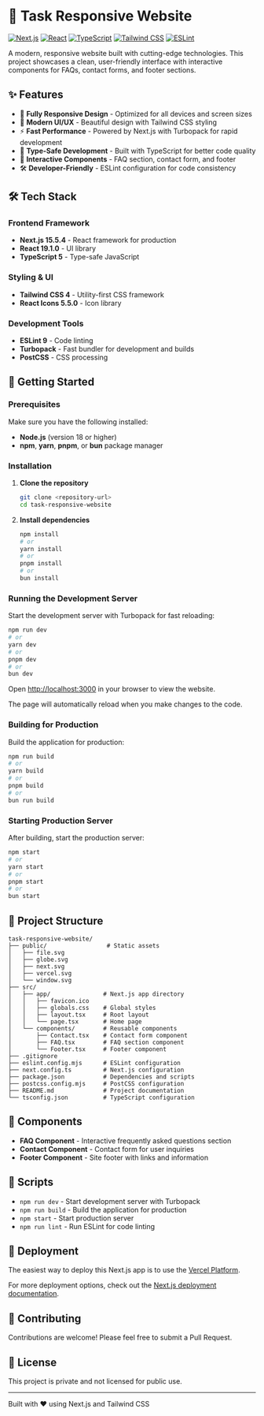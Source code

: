 # 🚀 Task Responsive Website

[![Next.js](https://img.shields.io/badge/Next.js-15.5.4-black?style=for-the-badge&logo=next.js)](https://nextjs.org/)
[![React](https://img.shields.io/badge/React-19.1.0-blue?style=for-the-badge&logo=react)](https://reactjs.org/)
[![TypeScript](https://img.shields.io/badge/TypeScript-5-blue?style=for-the-badge&logo=typescript)](https://www.typescriptlang.org/)
[![Tailwind CSS](https://img.shields.io/badge/Tailwind_CSS-4-38B2AC?style=for-the-badge&logo=tailwind-css)](https://tailwindcss.com/)
[![ESLint](https://img.shields.io/badge/ESLint-9-4B32C3?style=for-the-badge&logo=eslint)](https://eslint.org/)

A modern, responsive website built with cutting-edge technologies. This project showcases a clean, user-friendly interface with interactive components for FAQs, contact forms, and footer sections.

## ✨ Features

- 📱 **Fully Responsive Design** - Optimized for all devices and screen sizes
- 🎨 **Modern UI/UX** - Beautiful design with Tailwind CSS styling
- ⚡ **Fast Performance** - Powered by Next.js with Turbopack for rapid development
- 🔧 **Type-Safe Development** - Built with TypeScript for better code quality
- 🎯 **Interactive Components** - FAQ section, contact form, and footer
- 🛠️ **Developer-Friendly** - ESLint configuration for code consistency

## 🛠️ Tech Stack

### Frontend Framework
- **Next.js 15.5.4** - React framework for production
- **React 19.1.0** - UI library
- **TypeScript 5** - Type-safe JavaScript

### Styling & UI
- **Tailwind CSS 4** - Utility-first CSS framework
- **React Icons 5.5.0** - Icon library

### Development Tools
- **ESLint 9** - Code linting
- **Turbopack** - Fast bundler for development and builds
- **PostCSS** - CSS processing

## 🚀 Getting Started

### Prerequisites

Make sure you have the following installed:
- **Node.js** (version 18 or higher)
- **npm**, **yarn**, **pnpm**, or **bun** package manager

### Installation

1. **Clone the repository**
   ```bash
   git clone <repository-url>
   cd task-responsive-website
   ```

2. **Install dependencies**
   ```bash
   npm install
   # or
   yarn install
   # or
   pnpm install
   # or
   bun install
   ```

### Running the Development Server

Start the development server with Turbopack for fast reloading:

```bash
npm run dev
# or
yarn dev
# or
pnpm dev
# or
bun dev
```

Open [http://localhost:3000](http://localhost:3000) in your browser to view the website.

The page will automatically reload when you make changes to the code.

### Building for Production

Build the application for production:

```bash
npm run build
# or
yarn build
# or
pnpm build
# or
bun run build
```

### Starting Production Server

After building, start the production server:

```bash
npm start
# or
yarn start
# or
pnpm start
# or
bun start
```

## 📁 Project Structure

```
task-responsive-website/
├── public/                 # Static assets
│   ├── file.svg
│   ├── globe.svg
│   ├── next.svg
│   ├── vercel.svg
│   └── window.svg
├── src/
│   ├── app/               # Next.js app directory
│   │   ├── favicon.ico
│   │   ├── globals.css    # Global styles
│   │   ├── layout.tsx     # Root layout
│   │   └── page.tsx       # Home page
│   └── components/        # Reusable components
│       ├── Contact.tsx    # Contact form component
│       ├── FAQ.tsx        # FAQ section component
│       └── Footer.tsx     # Footer component
├── .gitignore
├── eslint.config.mjs      # ESLint configuration
├── next.config.ts         # Next.js configuration
├── package.json           # Dependencies and scripts
├── postcss.config.mjs     # PostCSS configuration
├── README.md              # Project documentation
└── tsconfig.json          # TypeScript configuration
```

## 🎯 Components

- **FAQ Component** - Interactive frequently asked questions section
- **Contact Component** - Contact form for user inquiries
- **Footer Component** - Site footer with links and information

## 📝 Scripts

- `npm run dev` - Start development server with Turbopack
- `npm run build` - Build the application for production
- `npm start` - Start production server
- `npm run lint` - Run ESLint for code linting

## 🚀 Deployment

The easiest way to deploy this Next.js app is to use the [Vercel Platform](https://vercel.com/new?utm_medium=default-template&filter=next.js&utm_source=create-next-app&utm_campaign=create-next-app-readme).

For more deployment options, check out the [Next.js deployment documentation](https://nextjs.org/docs/app/building-your-application/deploying).

## 🤝 Contributing

Contributions are welcome! Please feel free to submit a Pull Request.

## 📄 License

This project is private and not licensed for public use.

---

Built with ❤️ using Next.js and Tailwind CSS